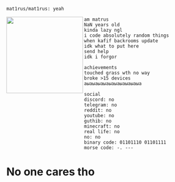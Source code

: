 ```
mat1rus/mat1rus: yeah
```

<img src="https://cdn.discordapp.com/emojis/1070639214061953044.gif?size=256&quality=lossless" align="left" width="200" />
  

```
am matrus
NaN years old
kinda lazy ngl
i code absolutely random things
when kafif backrooms update
idk what to put here
send help
idk i forgor
```

```
achievements
touched grass wth no way
broke >15 devices
аыаыаыаыаыаыаыаыаыаыа
```

```
social
discord: no
telegram: no
reddit: no
youtube: no
guthib: no
minecraft: no
real life: no
no: no
binary code: 01101110 01101111
morse code: -. ---
```

# No one cares tho
